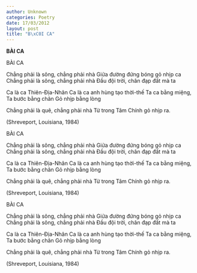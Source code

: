 ```yaml
---
author: Unknown
categories: Poetry
date: 17/03/2012
layout: post
title: "B\xC0I CA"
---
```


**BÀI CA**

BÀI CA

Chẳng phải là sông, chẳng phải nhà
Giửa đường đứng bóng gỏ nhịp ca
Chẳng phải là sông, chẳng phải nhà
Đầu đội trời, chân đạp đất mà ta

Ca là ca Thiên-Địa-Nhân
Ca là ca anh hùng tạo thời-thế
Ta ca bằng miệng,
Ta bước bằng chân
Gỏ nhịp bằng lòng

Chẳng phải là quê, chẳng phải nhà
Từ trong Tâm Chính gỏ nhịp ra.

(Shreveport, Louisiana, 1984)

BÀI CA

Chẳng phải là sông, chẳng phải nhà
Giửa đường đứng bóng gỏ nhịp ca
Chẳng phải là sông, chẳng phải nhà
Đầu đội trời, chân đạp đất mà ta

Ca là ca Thiên-Địa-Nhân
Ca là ca anh hùng tạo thời-thế
Ta ca bằng miệng,
Ta bước bằng chân
Gỏ nhịp bằng lòng

Chẳng phải là quê, chẳng phải nhà
Từ trong Tâm Chính gỏ nhịp ra.

(Shreveport, Louisiana, 1984)

BÀI CA

Chẳng phải là sông, chẳng phải nhà
Giửa đường đứng bóng gỏ nhịp ca
Chẳng phải là sông, chẳng phải nhà
Đầu đội trời, chân đạp đất mà ta

Ca là ca Thiên-Địa-Nhân
Ca là ca anh hùng tạo thời-thế
Ta ca bằng miệng,
Ta bước bằng chân
Gỏ nhịp bằng lòng

Chẳng phải là quê, chẳng phải nhà
Từ trong Tâm Chính gỏ nhịp ra.

(Shreveport, Louisiana, 1984)
